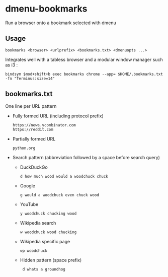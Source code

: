 # dmenu-bookmarks

Run a browser onto a bookmark selected with dmenu

## Usage

    bookmarks <browser> <urlprefix> <bookmarks.txt> <dmenuopts ...>

Integrates well with a tabless browser and a modular window manager such as i3 :

    bindsym $mod+shift+b exec bookmarks chrome --app= $HOME/.bookmarks.txt -fn "Terminus:size=14"

## bookmarks.txt

One line per URL pattern

* Fully formed URL (including protocol prefix)

      https://news.ycombinator.com
      https://reddit.com

* Partially formed URL

      python.org

* Search pattern (abbreviation followed by a space before search query)

  * DuckDuckGo

        d how much wood would a woodchuck chuck

  * Google

        g would a woodchuck even chuck wood

  * YouTube

        y woodchuck chucking wood

  * Wikipedia search

        w woodchuck wood chucking

  * Wikipedia specific page

        wp woodchuck

  * Hidden pattern (space prefix)

         d whats a groundhog
